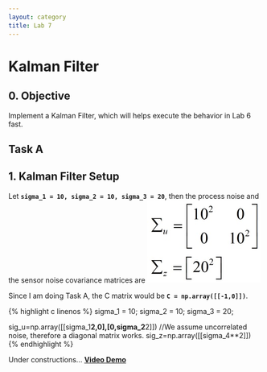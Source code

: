 ```yaml
---
layout: category
title: Lab 7
---
```


# Kalman Filter

## 0. Objective
Implement a Kalman Filter, which will helps execute the behavior in Lab 6 fast.

## Task A
## 1. Kalman Filter Setup
Let **`sigma_1 = 10, sigma_2 = 10, sigma_3 = 20`**, then the process noise and the sensor noise covariance matrices are
![](https://github.com/soulkun/ECE5960-Fast-Robots/raw/main/labs/7/1.jpg)

Since I am doing Task A, the C matrix would be **`C = np.array([[-1,0]])`**.

{% highlight c linenos %}
sigma_1 = 10;
sigma_2 = 10;
sigma_3 = 20;

sig_u=np.array([[sigma_1**2,0],[0,sigma_2**2]]) //We assume uncorrelated noise, therefore a diagonal matrix works.
sig_z=np.array([[sigma_4**2]])
{% endhighlight %}

Under constructions...
**[Video Demo](https://youtu.be/flHN8qgoR-I)**